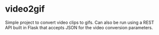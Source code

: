 # video2gif
Simple project to convert video clips to gifs. Can also be run using a REST API
built in Flask that accepts JSON for the video conversion parameters.
